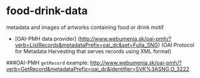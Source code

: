 food-drink-data
===============

metadata and images of artworks containing food or drink motif

* [OAI-PMH data provider] (http://www.webumenia.sk/oai-pmh/?verb=ListRecords&metadataPrefix=oai_dc&set=Fulla_SNG) (OAI Protocol for Metadata Harvesting that serves records using XML format)

###OAI-PMH
`getRecord` example: 
http://www.webumenia.sk/oai-pmh/?verb=GetRecord&metadataPrefix=oai_dc&identifier=SVK%3ASNG.O_3222
